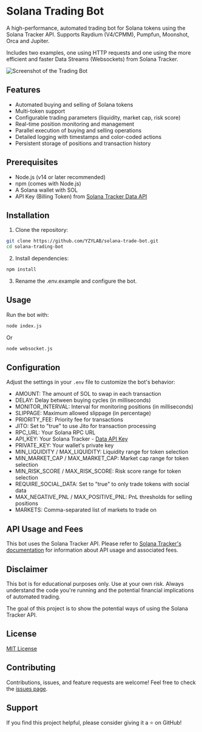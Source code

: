# Solana Trading Bot

A high-performance, automated trading bot for Solana tokens using the Solana Tracker API.
Supports Raydium (V4/CPMM), Pumpfun, Moonshot, Orca and Jupiter.

Includes two examples, one using HTTP requests and one using the more efficient and faster Data Streams (Websockets) from Solana Tracker.

![Screenshot of the Trading Bot](https://i.gyazo.com/afb12f6c358385f133fa4b95dba3c095.png)

## Features

- Automated buying and selling of Solana tokens
- Multi-token support
- Configurable trading parameters (liquidity, market cap, risk score)
- Real-time position monitoring and management
- Parallel execution of buying and selling operations
- Detailed logging with timestamps and color-coded actions
- Persistent storage of positions and transaction history

## Prerequisites

- Node.js (v14 or later recommended)
- npm (comes with Node.js)
- A Solana wallet with SOL
- API Key (Billing Token) from [Solana Tracker Data API](https://docs.solanatracker.io)

## Installation

1. Clone the repository:
```bash
git clone https://github.com/YZYLAB/solana-trade-bot.git
cd solana-trading-bot
```

2. Install dependencies:
```bash
npm install
```

3. Rename the .env.example and configure the bot.

## Usage

Run the bot with:

```bash
node index.js 
```

Or

```bash
node websocket.js
```

## Configuration

Adjust the settings in your `.env` file to customize the bot's behavior:

- AMOUNT: The amount of SOL to swap in each transaction
- DELAY: Delay between buying cycles (in milliseconds)
- MONITOR_INTERVAL: Interval for monitoring positions (in milliseconds)
- SLIPPAGE: Maximum allowed slippage (in percentage)
- PRIORITY_FEE: Priority fee for transactions
- JITO: Set to "true" to use Jito for transaction processing
- RPC_URL: Your Solana RPC URL
- API_KEY: Your Solana Tracker - [Data API Key](https://www.solanatracker.io/data-api)
- PRIVATE_KEY: Your wallet's private key
- MIN_LIQUIDITY / MAX_LIQUIDITY: Liquidity range for token selection
- MIN_MARKET_CAP / MAX_MARKET_CAP: Market cap range for token selection
- MIN_RISK_SCORE / MAX_RISK_SCORE: Risk score range for token selection
- REQUIRE_SOCIAL_DATA: Set to "true" to only trade tokens with social data
- MAX_NEGATIVE_PNL / MAX_POSITIVE_PNL: PnL thresholds for selling positions
- MARKETS: Comma-separated list of markets to trade on

## API Usage and Fees

This bot uses the Solana Tracker API. Please refer to [Solana Tracker's documentation](https://docs.solanatracker.io) for information about API usage and associated fees.

## Disclaimer

This bot is for educational purposes only. Use at your own risk. Always understand the code you're running and the potential financial implications of automated trading.

The goal of this project is to show the potential ways of using the Solana Tracker API.

## License

[MIT License](LICENSE)

## Contributing

Contributions, issues, and feature requests are welcome! Feel free to check the [issues page](https://github.com/YZYLAB/solana-trading-bot/issues).

## Support

If you find this project helpful, please consider giving it a ⭐️ on GitHub!
